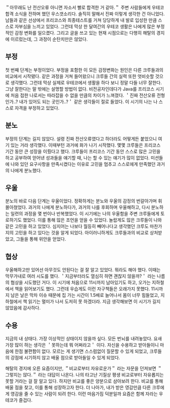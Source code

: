 
＂아무래도 난 전산오류 아니면 자소서 빨로 합격한 거 같아.＂ 주변 사람들에게 우테코 합격 소식을 전하며 했던 우스갯소리다. 솔직히 말해서 진짜 이렇게 생각한 건 아니었다. 남들과 같은 선상에서 프리코스와 최종테스트를 거쳐 당당하게 내 발로 입성한 만큼 스스로 자부심을 느끼고 있었다. 그런데 막상 한 달여간의 우테코 생활은 나에게 많은 부정적인 감정 변화를 일으켰다. 그리고 글을 쓰고 있는 현재 시점으로는 다행히 해탈의 경지에 이르렀는데, 그 과정이 순탄치만은 않았다.

## 부정
첫 번째 단계는 부정이었다. 부정을 포함한 이 모든 감정변화는 원인은 다른 크루들과의 비교에서 시작됐다. 같은 과정을 거쳐 들어왔으니 크루들 간의 실력 또한 엇비슷할 것으로 생각했다. 그런데 막상 실제로 우테코에서 생활을 하다 보니 정말 다들 너무 잘한다. 그냥 잘한다는 말 밖에는 설명할 방법이 없다. 비전공자인데다가 Java를 프리코스 시기에 처음 접한 나로서는 따라잡을 수 없을 만큼의 차이가 느껴졌다. ＇진짜 전산오류 전형인가..? 내가 있어도 되는 곳인가..?＇ 같은 생각들이 절로 들었다.  이 시기의 나는 나 스스로 자격을 부정하고 있었다.

## 분노
부정의 단계는 길지 않았다. 설령 진짜 전산오류였다고 하더라도 어떻게든 붙었으니 여기 있는 거라 생각했다. 이때부턴 과거에 화가 나기 시작했다. 몇몇 크루들은 프리코스 기간 동안 큰 성장을 이뤘다고 했다. 크루들이 프리코스 기간 동안 스스로 많은 고민을 하고 공부하여 얻어낸 성과들을 얘기할 때, 나는 할 수 있는 얘기가 많이 없었다. 미션들에 나와 있던 요구사항을 만족시켰다는 이유로 고민을 멈추고 스스로에게 만족했던 과거의 나에게 분노했다.

## 우울
분노의 바로 다음 단계는 우울이었다. 정확하게는 분노와 우울의 감정의 번갈아가며 휘몰아쳤었다. 과거의 나에게 분노하다가, 과거의 나를 후회하며 우울해하고, 다시 분노하는 일련의 과정을 몇 번이나 반복했었다. 이 시기에는 나의 우울함을 주변 크루들에게 토로하기도 했었다. 이를 통해 많은 조언을 얻을 수 있었다. 놀랍게도 많은 크루들이 나와 같은 고민을 하고 있었다. 심지어는 나보다 월등히 빼어나다고 생각했던 크루도 마찬가지의 고민을 하고 있다는 것을 알게 되었다. 아이러니하게도 크루들과의 비교로 상처받았고, 그들을 통해 위안을 얻었다.

## 협상
우울해하고만 있어선 아무것도 안된다는 걸 잘 알고 있었다. 뭐라도 해야 했다. 이때는 막무가내로 여러 시도를 했다. ＇지금부터라도 열심히 하면 괜찮지 않을까?＇ 라는 나름의 협상을 시도했던 거다. 이 시기에 처음으로 11시까지 남아있기도 하고, 오가는 지하철에서 책을 읽어보기도 했다.  그런데 우습게도 이런 자구책들은 오래가지 못했다. 11시까지 남은 날은 막차 이슈 때문에 집 가는 시간이 1.5배로 늘어나서 몸이 너무 힘들었고, 지하철에서 책 읽기는 멀미가 나서 도저히 못 하겠더라. 지금 생각해보면 이 시기가 길지 않았음에 감사하다.

## 수용
지금의 내 상태다. 가장 이상적인 상태이지 않을까 싶다. 모든 번뇌를 내려놓았다. 요새 가장 많이 하는 생각은 ＇못하는데 뭐 어쩌라고＇ 이다. 자신을 수용하고 받아들이니 마음에 한점 불편함이 없다. 모르는 게 생기면 스스럼없이 질문할 수 있게 되었고, 크루들의 강점에 시기하지 않고 배울 점으로 받아들일 수 있게 되었다.

해탈의 경지에 오른 요즘이지만, ＂비교로부터 자유로운가＂ 라는 자문을 던져보면 ＂그렇지는 않다.＂ 라는 대답이 나온다. 나의 타고난 기질상 평생 비교로부터 자유롭지는 못할 거라는 걸 잘 알고 있다. 하지만 비교를 좋은 양분으로 삼아보려 한다. 비교를 통해 배울 점을 찾고, 이를 통해 성장하고자 한다. 더 나아가, 내가 받은 영감만큼 다른 크루에게 영감을 줄 수 있는 사람이 되려 한다. 이런 마음가짐 덕분일까 요즘은 함께 자라는 우테코가 즐겁다.
